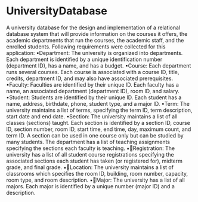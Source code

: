 # UniversityDatabase
A university database for the design and implementation of a relational database system that will provide information on the courses it offers, the academic departments that run the courses, the academic staff, and the enrolled students. 
Following requirements were collected for this application: 
▪Department: The university is organized into departments. Each department is identified by a unique identification number (department ID), has a name, and has a budget. 
▪Course: Each department runs several courses. Each course is associated with a course ID, title, credits, department ID, and may also have associated prerequisites. 
▪Faculty: Faculties are identified by their unique ID. Each faculty has a name, an associated department (department ID), room ID, and salary. 
▪Student: Students are identified by their unique ID. Each student has a name, address, birthdate, phone, student type, and a major ID. 
▪Term: The university maintains a list of terms, specifying the term ID, term description, start date and end date. 
▪Section: The university maintains a list of all classes (sections) taught. Each section is identified by a section ID, course ID, section number, room ID, start time, end time, day, maximum count, and term ID. A section can be used in one course only but can be studied by many students. The department has a list of teaching assignments specifying the sections each faculty is teaching. 
▪Registration: The university has a list of all student course registrations specifying the associated sections each student has taken (or registered for), midterm grade, and final grade. 
▪Location: The university maintains a list of classrooms which specifies the room ID, building, room number, capacity, room type, and room description. 
▪Major: The university has a list of all majors. Each major is identified by a unique number (major ID) and a description. 
